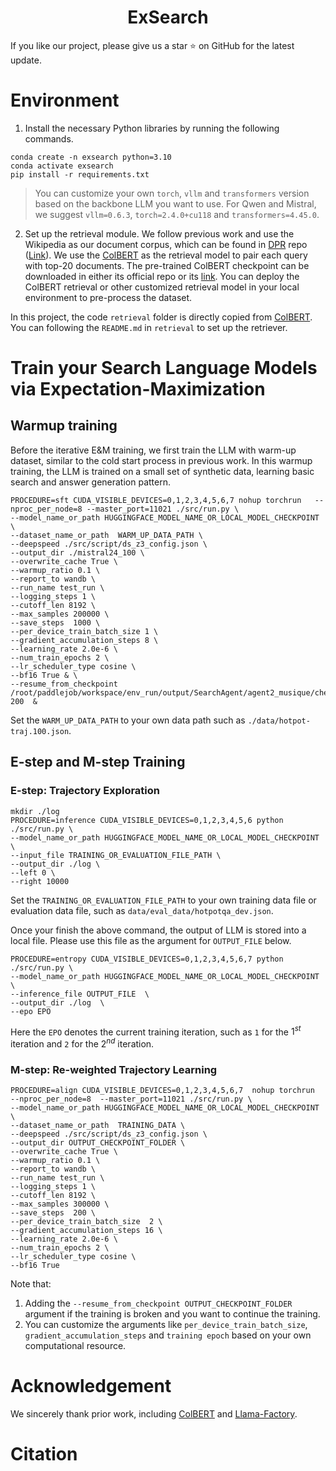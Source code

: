 
<div align="center">
   <h1>ExSearch</h1>
</div>
</div>

If you like our project, please give us a star ⭐ on GitHub for the latest update.


# Environment

1. Install the necessary Python libraries by running the following commands.

```shell
conda create -n exsearch python=3.10
conda activate exsearch
pip install -r requirements.txt 
```

> You can customize your own `torch`, `vllm` and `transformers` version based on the backbone LLM you want to use.
> For Qwen and Mistral, we suggest `vllm=0.6.3`, `torch=2.4.0+cu118` and `transformers=4.45.0`.

2. Set up the retrieval module. We follow previous work and use the Wikipedia as our document corpus, which can be found in [DPR](https://github.com/facebookresearch/DPR/blob/main/dpr/data/download_data.py) repo ([Link](https://dl.fbaipublicfiles.com/dpr/wikipedia_split/psgs_w100.tsv.gz)).
We use the [ColBERT](https://github.com/stanford-futuredata/ColBERT/tree/main) as the retrieval model to pair each query with top-20 documents. The pre-trained ColBERT checkpoint can be downloaded in either its official repo or its [link](https://downloads.cs.stanford.edu/nlp/data/colbert/colbertv2/colbertv2.0.tar.gz).
You can deploy the ColBERT retrieval or other customized retrieval model in your local environment to pre-process the dataset. 

In this project, the code `retrieval` folder is directly copied from [ColBERT](https://github.com/stanford-futuredata/ColBERT/tree/main). You can following the `README.md` in `retrieval` to set up the retriever.


# Train your Search Language Models via Expectation-Maximization

## Warmup training
Before the iterative E&M training, we first train the LLM with warm-up dataset, similar to the cold start process in previous work.
In this warmup training, the LLM is trained on a small set of synthetic data, learning basic search and answer generation pattern.

```shell
PROCEDURE=sft CUDA_VISIBLE_DEVICES=0,1,2,3,4,5,6,7 nohup torchrun   --nproc_per_node=8 --master_port=11021 ./src/run.py \
--model_name_or_path HUGGINGFACE_MODEL_NAME_OR_LOCAL_MODEL_CHECKPOINT \
--dataset_name_or_path  WARM_UP_DATA_PATH \
--deepspeed ./src/script/ds_z3_config.json \
--output_dir ./mistral24_100 \
--overwrite_cache True \
--warmup_ratio 0.1 \
--report_to wandb \
--run_name test_run \
--logging_steps 1 \
--cutoff_len 8192 \
--max_samples 200000 \
--save_steps  1000 \
--per_device_train_batch_size 1 \
--gradient_accumulation_steps 8 \
--learning_rate 2.0e-6 \
--num_train_epochs 2 \
--lr_scheduler_type cosine \
--bf16 True & \
--resume_from_checkpoint /root/paddlejob/workspace/env_run/output/SearchAgent/agent2_musique/checkpoint-200  &
```

Set the `WARM_UP_DATA_PATH` to your own data path such as `./data/hotpot-traj.100.json`.


## E-step and M-step Training 

### E-step: Trajectory Exploration

```shell
mkdir ./log
PROCEDURE=inference CUDA_VISIBLE_DEVICES=0,1,2,3,4,5,6 python ./src/run.py \
--model_name_or_path HUGGINGFACE_MODEL_NAME_OR_LOCAL_MODEL_CHECKPOINT \
--input_file TRAINING_OR_EVALUATION_FILE_PATH \
--output_dir ./log \
--left 0 \
--right 10000
```
Set the `TRAINING_OR_EVALUATION_FILE_PATH` to your own training data file or evaluation data file, such as `data/eval_data/hotpotqa_dev.json`.

Once your finish the above command, the output of LLM is stored into a local file. Please use this file as the argument for `OUTPUT_FILE` below.
```shell
PROCEDURE=entropy CUDA_VISIBLE_DEVICES=0,1,2,3,4,5,6,7 python ./src/run.py \
--model_name_or_path HUGGINGFACE_MODEL_NAME_OR_LOCAL_MODEL_CHECKPOINT \
--inference_file OUTPUT_FILE  \
--output_dir ./log  \
--epo EPO
```
Here the `EPO` denotes the current training iteration, such as `1` for the $1^{st}$ iteration and `2` for the $2^{nd}$ iteration.

### M-step: Re-weighted Trajectory Learning

```shell
PROCEDURE=align CUDA_VISIBLE_DEVICES=0,1,2,3,4,5,6,7  nohup torchrun   --nproc_per_node=8  --master_port=11021 ./src/run.py \
--model_name_or_path HUGGINGFACE_MODEL_NAME_OR_LOCAL_MODEL_CHECKPOINT \
--dataset_name_or_path  TRAINING_DATA \
--deepspeed ./src/script/ds_z3_config.json \
--output_dir OUTPUT_CHECKPOINT_FOLDER \
--overwrite_cache True \
--warmup_ratio 0.1 \
--report_to wandb \
--run_name test_run \
--logging_steps 1 \
--cutoff_len 8192 \
--max_samples 300000 \
--save_steps  200 \
--per_device_train_batch_size  2 \
--gradient_accumulation_steps 16 \
--learning_rate 2.0e-6 \
--num_train_epochs 2 \
--lr_scheduler_type cosine \
--bf16 True 
```
Note that:
1. Adding the `--resume_from_checkpoint OUTPUT_CHECKPOINT_FOLDER` argument if the training is broken and you want to continue the training.
2. You can customize the arguments like `per_device_train_batch_size`, `gradient_accumulation_steps` and `training epoch` based on your own computational resource.

# Acknowledgement
We sincerely thank prior work, including [ColBERT](https://github.com/stanford-futuredata/ColBERT/tree/main) and [Llama-Factory](https://github.com/hiyouga/LLaMA-Factory/tree/main).


# Citation
```txt

```